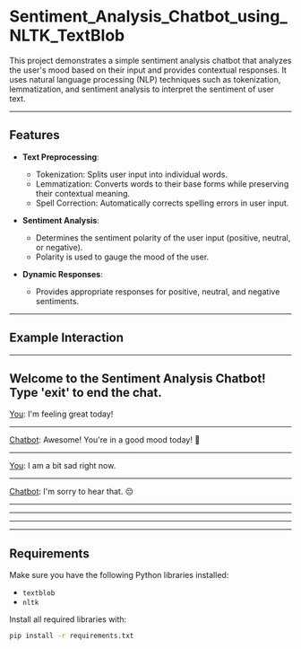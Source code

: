 # Sentiment_Analysis_Chatbot_using_NLTK_TextBlob

This project demonstrates a simple sentiment analysis chatbot that analyzes the user's mood based on their input and provides contextual responses. It uses natural language processing (NLP) techniques such as tokenization, lemmatization, and sentiment analysis to interpret the sentiment of user text.

---

## Features

- **Text Preprocessing**:
  - Tokenization: Splits user input into individual words.
  - Lemmatization: Converts words to their base forms while preserving their contextual meaning.
  - Spell Correction: Automatically corrects spelling errors in user input.

- **Sentiment Analysis**:
  - Determines the sentiment polarity of the user input (positive, neutral, or negative).
  - Polarity is used to gauge the mood of the user.

- **Dynamic Responses**:
  - Provides appropriate responses for positive, neutral, and negative sentiments.

---

## Example Interaction

-----------------------------------------------------------------------
Welcome to the Sentiment Analysis Chatbot! Type 'exit' to end the chat.
-----------------------------------------------------------------------

[You]: I'm feeling great today!
__________________________________________________

[Chatbot]: Awesome! You're in a good mood today! 🌟
__________________________________________________

[You]: I am a bit sad right now.
__________________________________________________

[Chatbot]: I'm sorry to hear that. 😔
__________________________________________________

[You]: exit
__________________________________________________

[Chatbot]: Goodbye!
__________________________________________________

---

## Requirements

Make sure you have the following Python libraries installed:

- `textblob`
- `nltk`

Install all required libraries with:
```bash
pip install -r requirements.txt



 
